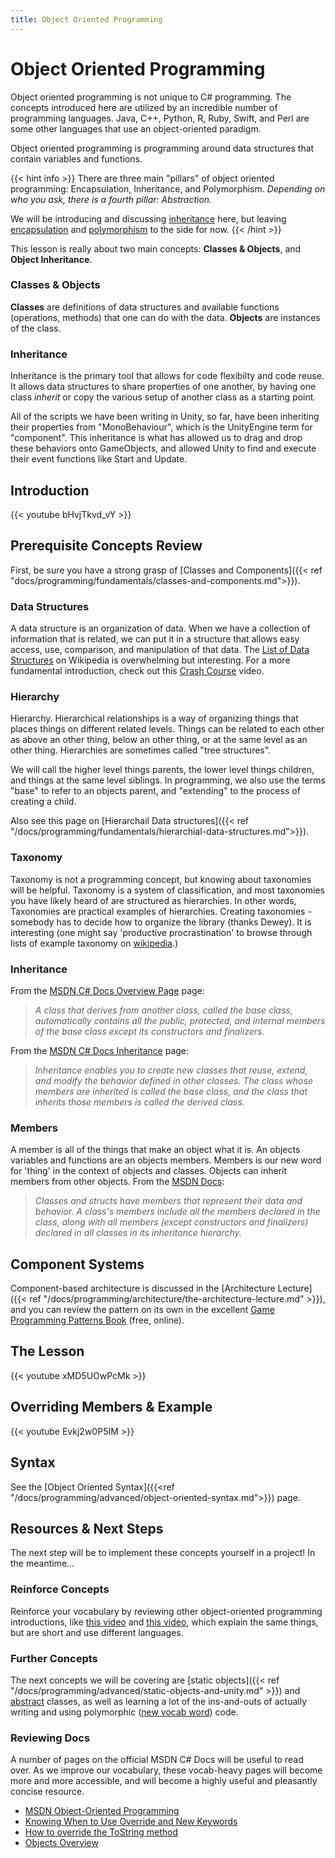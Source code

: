 ```yaml
---
title: Object Oriented Programming
---
```

# Object Oriented Programming

Object oriented programming is not unique to C# programming. The concepts introduced here are utilized by an incredible number of programming languages. Java, C++, Python, R, Ruby, Swift, and Perl are some other languages that use an object-oriented paradigm.

Object oriented programming is programming around data structures that contain variables and functions.

{{< hint info >}}
There are three main "pillars" of object oriented programming: Encapsulation, Inheritance, and Polymorphism.
_Depending on who you ask, there is a fourth pillar: Abstraction._

We will be introducing and discussing [inheritance](https://docs.microsoft.com/en-us/dotnet/csharp/fundamentals/object-oriented/inheritance) here, but leaving [encapsulation](https://en.wikipedia.org/wiki/Encapsulation_(computer_programming)) and [polymorphism](https://docs.microsoft.com/en-us/dotnet/csharp/fundamentals/object-oriented/polymorphism) to the side for now.
{{< /hint >}}

This lesson is really about two main concepts: **Classes & Objects**, and **Object Inheritance**.

### Classes & Objects
**Classes** are definitions of data structures and available functions (operations, methods) that one can do with the data.
**Objects** are instances of the class.

### Inheritance
Inheritance is the primary tool that allows for code flexibilty and code reuse. It allows data structures to share properties of one another, by having one class _inherit_ or copy the various setup of another class as a starting point.

All of the scripts we have been writing in Unity, so far, have been inheriting their properties from "MonoBehaviour", which is the UnityEngine term for "component". This inheritance is what has allowed us to drag and drop these behaviors onto GameObjects, and allowed Unity to find and execute their event functions like Start and Update.

## Introduction
{{< youtube bHvjTkvd_vY >}}

## Prerequisite Concepts Review
First, be sure you have a strong grasp of [Classes and Components]({{< ref "docs/programming/fundamentals/classes-and-components.md">}}).

### Data Structures
A data structure is an organization of data. When we have a collection of information that is related, we can put it in a structure that allows easy access, use, comparison, and manipulation of that data. The [List of Data Structures](https://en.wikipedia.org/wiki/List_of_data_structures) on Wikipedia is overwhelming but interesting. For a more fundamental introduction, check out this [Crash Course](https://www.youtube.com/watch?v=DuDz6B4cqVc) video.

### Hierarchy
Hierarchy. Hierarchical relationships is a way of organizing things that places things on different related levels. Things can be related to each other as above an other thing, below an other thing, or at the same level as an other thing. Hierarchies are sometimes called "tree structures".

We will call the higher level things parents, the lower level things children, and things at the same level siblings. In programming, we also use the terms "base" to refer to an objects parent, and "extending" to the process of creating a child.

Also see this page on [Hierarchail Data structures]({{< ref "/docs/programming/fundamentals/hierarchial-data-structures.md">}}).

### Taxonomy
Taxonomy is not a programming concept, but knowing about taxonomies will be helpful. Taxonomy is a system of classification, and most taxonomies you have likely heard of are structured as hierarchies. In other words, Taxonomies are practical examples of hierarchies. Creating taxonomies - somebody has to decide how to organize the library (thanks Dewey). It is interesting (one might say 'productive procrastination' to browse through lists of example taxonomy on [wikipedia](https://en.wikipedia.org/wiki/Taxonomy).)

### Inheritance
From the [MSDN C# Docs Overview Page](https://docs.microsoft.com/en-us/dotnet/csharp/fundamentals/object-oriented/) page:
> _A class that derives from another class, called the base class, automatically contains all the public, protected, and internal members of the base class except its constructors and finalizers._

From the [MSDN C# Docs Inheritance](https://docs.microsoft.com/en-us/dotnet/csharp/fundamentals/object-oriented/inheritance) page:
> _Inheritance enables you to create new classes that reuse, extend, and modify the behavior defined in other classes. The class whose members are inherited is called the base class, and the class that inherits those members is called the derived class._

### Members
A member is all of the things that make an object what it is. An objects variables and functions are an objects members. Members is our new word for 'thing' in the context of objects and classes. Objects can inherit members from other objects. From the [MSDN Docs](https://docs.microsoft.com/en-us/dotnet/csharp/programming-guide/classes-and-structs/members):

> _Classes and structs have members that represent their data and behavior. A class's members include all the members declared in the class, along with all members (except constructors and finalizers) declared in all classes in its inheritance hierarchy._

## Component Systems
Component-based architecture is discussed in the [Architecture Lecture]({{< ref "/docs/programming/architecture/the-architecture-lecture.md" >}}), and you can review the pattern on its own in the excellent [Game Programming Patterns Book](https://gameprogrammingpatterns.com/component.html) (free, online).

## The Lesson

{{< youtube xMD5UOwPcMk >}}

## Overriding Members & Example

{{< youtube Evkj2w0P5IM >}}

## Syntax
See the [Object Oriented Syntax]({{<ref "/docs/programming/advanced/object-oriented-syntax.md">}}) page.

## Resources & Next Steps
The next step will be to implement these concepts yourself in a project! In the meantime...

### Reinforce Concepts
Reinforce your vocabulary by reviewing other object-oriented programming introductions, like [this video](https://www.youtube.com/watch?v=pTB0EiLXUC8) and [this video](https://www.youtube.com/watch?v=YcbcfkLzgvs), which explain the same things, but are short and use different languages.

### Further Concepts
The next concepts we will be covering are [static objects]({{< ref "/docs/programming/advanced/static-objects-and-unity.md" >}}) and [abstract](https://docs.microsoft.com/en-us/dotnet/csharp/language-reference/keywords/abstract) classes, as well as learning a lot of the ins-and-outs of actually writing and using polymorphic ([new vocab word](https://docs.microsoft.com/en-us/dotnet/csharp/fundamentals/object-oriented/polymorphism)) code.

### Reviewing Docs
A number of pages on the official MSDN C# Docs will be useful to read over. As we improve our vocabulary, these vocab-heavy pages will become more and more accessible, and will become a highly useful and pleasantly concise resource.
- [MSDN Object-Oriented Programming](https://docs.microsoft.com/en-us/dotnet/csharp/fundamentals/object-oriented/)
- [Knowing When to Use Override and New Keywords](https://docs.microsoft.com/en-us/dotnet/csharp/programming-guide/classes-and-structs/knowing-when-to-use-override-and-new-keywords)
- [How to override the ToString method](https://docs.microsoft.com/en-us/dotnet/csharp/programming-guide/classes-and-structs/how-to-override-the-tostring-method)
- [Objects Overview](https://docs.microsoft.com/en-us/dotnet/csharp/fundamentals/object-oriented/objects)

